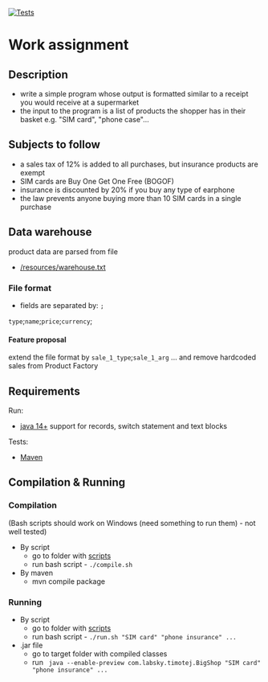 [![Tests](https://github.com/TimotejLabsky/work_assignemt/workflows/tests/badge.svg)](https://github.com/TimotejLabsky/work_assignemt/actions)

# Work assignment #

## Description ##

* write a simple program whose output is formatted similar to a receipt you would receive at a supermarket
* the input to the program is a list of products the shopper has in their basket e.g. "SIM card", "phone case"...

## Subjects to follow ##

* a sales tax of 12% is added to all purchases, but insurance products are exempt
* SIM cards are Buy One Get One Free (BOGOF)
* insurance is discounted by 20% if you buy any type of earphone
* the law prevents anyone buying more than 10 SIM cards in a single purchase

## Data warehouse ##

product data are parsed from file

- [/resources/warehouse.txt](https://github.com/TimotejLabsky/work_assignemt/tree/main/src/main/resources)

### File format ###

* fields are separated by: `;`

`type`;`name`;`price`;`currency`;

#### Feature proposal ####

extend the file format by `sale_1_type`;`sale_1_arg` ... and remove hardcoded sales from Product Factory

## Requirements ##

Run:

* [java 14+](https://www.oracle.com/java/technologies/javase/jdk14-archive-downloads.html) support for records, switch
  statement and text blocks

Tests:

* [Maven](https://maven.apache.org/)

## Compilation & Running ##

### Compilation ###
(Bash scripts should work on Windows (need something to run them) - not well tested)
* By script
    - go to folder with [scripts](./scripts)
    - run bash script - `./compile.sh`
* By maven
    - mvn compile package

### Running ## 

* By script
    - go to folder with [scripts](./scripts)
    - run bash script - `./run.sh "SIM card" "phone insurance" ...`
* .jar file
    - go to target folder with compiled classes
    - run ` java --enable-preview com.labsky.timotej.BigShop "SIM card" "phone insurance" ...`
